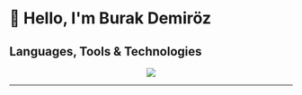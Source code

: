 

# 👋 Hello, I'm Burak Demiröz

## Languages, Tools & Technologies

<p align="center">
  <img src="https://skillicons.dev/icons?i=python,js,nodejs,html,css,c,cpp,cs,ros,docker,linux,git,vscode&perline=6&theme=dark" />
</p>


---
